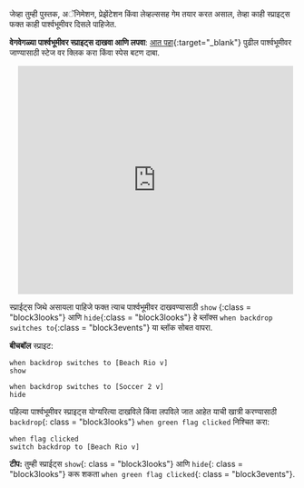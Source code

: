 जेव्हा तुम्ही पुस्तक, अॅनिमेशन, प्रेझेंटेशन किंवा लेव्हल्ससह गेम तयार करत असाल, तेव्हा काही स्प्राइट्स फक्त काही पार्श्वभूमीवर दिसले पाहिजेत.

**वेगवेगळ्या पार्श्वभूमीवर स्प्राइट्स दाखवा आणि लपवा**: [आत पहा](https://scratch.mit.edu/projects/499876704/editor){:target="_blank"}
पुढील पार्श्वभूमीवर जाण्यासाठी स्टेज वर क्लिक करा किंवा <kbd>स्पेस</kbd> बटण दाबा.
<div class="scratch-preview" style="margin-left: 15px;">
  <iframe allowtransparency="true" width="485" height="402" src="https://scratch.mit.edu/projects/embed/499876704/?autostart=false" frameborder="0"></iframe>
</div>

स्प्राईट्स जिथे असायला पाहिजे फक्त त्याच पार्श्वभूमीवर दाखवण्यासाठी `show` {:class = "block3looks"} आणि `hide`{:class = "block3looks"} हे ब्लॉक्स `when backdrop switches to`{:class = "block3events"} या ब्लॉक सोबत वापरा.

**बीचबॉल** स्प्राइट:
```blocks3
when backdrop switches to [Beach Rio v]
show

when backdrop switches to [Soccer 2 v]
hide
```

पहिल्या पार्श्वभूमीवर स्प्राइट्स योग्यरित्या दाखविले किंवा लपविले जात आहेत याची खात्री करण्यासाठी `backdrop`{: class = "block3looks"} `when green flag clicked` निश्चित करा:

```blocks3
when flag clicked
switch backdrop to [Beach Rio v]
```

**टीप:** तुम्ही स्प्राईट्स `show`{: class = "block3looks"} आणि `hide`{: class = "block3looks"} करू शकता `when green flag clicked`{: class = "block3events"}.
